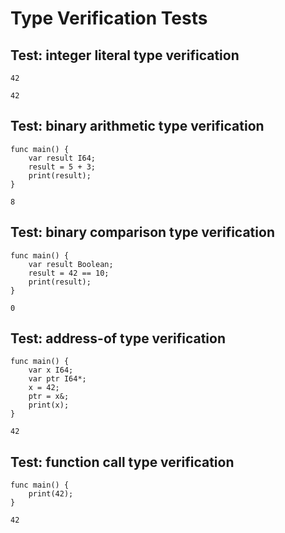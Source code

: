 # Type Verification Tests

## Test: integer literal type verification
```zong-expr
42
```
```ast
42
```

## Test: binary arithmetic type verification
```zong-program
func main() {
    var result I64;
    result = 5 + 3;
    print(result);
}
```
```execute
8
```

## Test: binary comparison type verification  
```zong-program
func main() {
    var result Boolean;
    result = 42 == 10;
    print(result);
}
```
```execute
0
```

## Test: address-of type verification
```zong-program
func main() {
    var x I64;
    var ptr I64*;
    x = 42;
    ptr = x&;
    print(x);
}
```
```execute
42
```

## Test: function call type verification
```zong-program
func main() {
    print(42);
}
```
```execute
42
```
